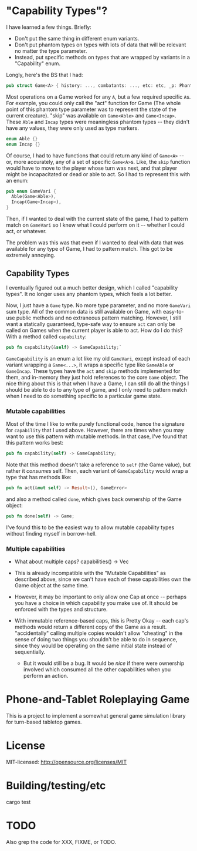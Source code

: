 # "Capability Types"?

I have learned a few things. Briefly:

- Don't put the same thing in different enum variants.
- Don't put phantom types on types with lots of data that will be relevant no
  matter the type parameter.
- Instead, put specific methods on types that are wrapped by variants in a
  "Capability" enum.

Longly, here's the BS that I had:

```rust
pub struct Game<A> { history: ..., combatants: ..., etc: etc, _p: PhantomData}
```

Most operations on a Game worked for any `A`, but a few required specific `A`s.
For example, you could only call the "act" function for Game<Able> (The whole
point of this phantom type parameter was to represent the state of the current
creature). "skip" was available on `Game<Able>` and `Game<Incap>`. These `Able`
and `Incap` types were meaningless phantom types -- they didn't have any values,
they were only used as type markers.

```rust
enum Able {}
enum Incap {}
```

Of course, I had to have functions that could return any kind of `Game<A>` --
or, more accurately, any of a set of specific `Game<A>`s. Like, the `skip`
function would have to move to the player whose turn was next, and that player
might be incapacitated or dead or able to act. So I had to represent this with
an enum:

```rust
pub enum GameVari {
  Able(Game<Able>),
  Incap(Game<Incap>),
}
```

Then, if I wanted to deal with the current state of the game, I had to pattern
match on `GameVari` so I knew what I could perform on it -- whether I could act,
or whatever.

The problem was this was that even if I wanted to deal with data that was
available for any type of Game, I had to pattern match. This got to be extremely
annoying.

## Capability Types

I eventually figured out a much better design, which I called "capability
types". It no longer uses any phantom types, which feels a lot better.

Now, I just have a `Game` type. No more type parameter, and no more `GameVari`
sum type. All of the common data is still available on Game, with easy-to-use
public methods and no extraneous pattern matching. However, I still want a
statically guaranteed, type-safe way to ensure `act` can only be called on Games
when the current player is able to act. How do I do this? With a method called
`capability`:

  ```rust
  pub fn capability(&self) -> GameCapability;`
```

`GameCapability` is an enum a lot like my old `GameVari`, except instead of each
variant wrapping a `Game<...>`, it wraps a specific type like `GameAble` or
`GameIncap`. These types have the `act` and `skip` methods implemented for them,
and in-memory they just hold references to the core `Game` object. The nice
thing about this is that when I have a Game, I can still do all the things I
should be able to do to any type of game, and I only need to pattern match when
I need to do something specific to a particular game state.

### Mutable capabilities

Most of the time I like to write purely functional code, hence the signature for
`capability` that I used above. However, there are times when you may want to
use this pattern with mutable methods. In that case, I've found that this
pattern works best:

```rust
pub fn capability(self) -> GameCapability;
```

Note that this method doesn't take a reference to `self` (the Game value), but
rather it *consumes* self. Then, each variant of `GameCapability` would wrap a
type that has methods like:

```rust
pub fn act(&mut self) -> Result<(), GameError>
```


and also a method called `done`, which gives back ownership of the Game object:

```rust
pub fn done(self) -> Game;
```

I've found this to be the easiest way to allow mutable capability types without
finding myself in borrow-hell.

### Multiple capabilities

- What about multiple caps? capabilities() -> Vec<Cap>
- This is already incompatible with the "Mutable Capabilities" as described
  above, since we can't have each of these capabilities own the Game object at
  the same time.
- However, it may be important to only allow one Cap at once -- perhaps you have
  a choice in which capability you make use of. It should be enforced with the
  types and structure.

- With immutable reference-based caps, this is Pretty Okay -- each cap's methods
  would return a different copy of the Game as a result. "accidentally" calling
  multiple copies wouldn't allow "cheating" in the sense of doing two things you
  shouldn't be able to do in sequence, since they would be operating on the same
  initial state instead of sequentially.
  - But it would still be a bug. It would be *nice* if there were ownership
    involved which consumed all the other capabilities when you perform an
    action.


# Phone-and-Tablet Roleplaying Game

This is a project to implement a somewhat general game simulation library for turn-based tabletop
games.

# License

MIT-licensed: http://opensource.org/licenses/MIT

# Building/testing/etc

cargo test

# TODO

Also grep the code for XXX, FIXME, or TODO.
